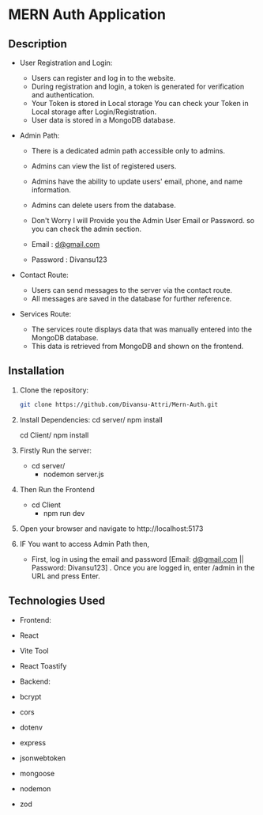 # MERN Auth Application

## Description

- User Registration and Login:

  - Users can register and log in to the website.
  - During registration and login, a token is generated for verification and authentication.
  - Your Token is stored in Local storage You can check your Token in Local storage after Login/Registration.
  - User data is stored in a MongoDB database.

- Admin Path:

  - There is a dedicated admin path accessible only to admins.
  - Admins can view the list of registered users.
  - Admins have the ability to update users' email, phone, and name information.
  - Admins can delete users from the database.

  - Don't Worry I will Provide you the Admin User Email or Password. so you can check the admin section.
  - Email : d@gmail.com
  - Password : Divansu123

- Contact Route:

  - Users can send messages to the server via the contact route.
  - All messages are saved in the database for further reference.

- Services Route:
  - The services route displays data that was manually entered into the MongoDB database.
  - This data is retrieved from MongoDB and shown on the frontend.

## Installation

1. Clone the repository:

   ```bash
   git clone https://github.com/Divansu-Attri/Mern-Auth.git

   ```

2. Install Dependencies:
   cd server/
   npm install

   cd Client/
   npm install

3. Firstly Run the server:

   - cd server/
     - nodemon server.js

4. Then Run the Frontend

   - cd Client
     - npm run dev

5. Open your browser and navigate to http://localhost:5173

6. IF You want to access Admin Path then,

      - First, log in using the email and password [Email: d@gmail.com || Password: Divansu123] . Once you are logged in,      enter /admin in the URL and press Enter.

## Technologies Used

- Frontend:
- React
- Vite Tool
- React Toastify

- Backend:
- bcrypt
- cors
- dotenv
- express
- jsonwebtoken
- mongoose
- nodemon
- zod
